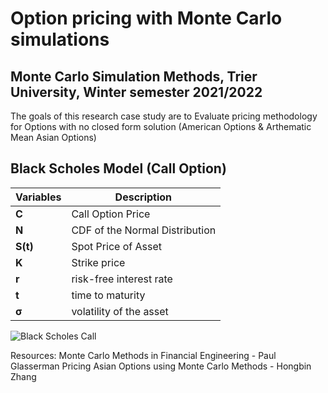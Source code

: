 # Option pricing with Monte Carlo simulations
## Monte Carlo Simulation Methods, Trier University, Winter semester 2021/2022

The goals of this research case study are to Evaluate pricing methodology for Options with no closed form solution (American Options & Arthematic Mean Asian Options)

## Black Scholes Model (Call Option)

| Variables | Description |
| --------- | ----------- |
| **C**     |  Call Option Price |
| **N**     | CDF of the Normal Distribution |
| **S(t)**    | Spot Price of Asset |
| **K**     | Strike price |
| **r**     | risk-free interest rate |
| **t**     | time to maturity |
| **σ**     | volatility of the asset | 

![Black Scholes Call](https://user-images.githubusercontent.com/62930497/151790833-0f3a08e5-5053-4544-b41c-091ce2504cd2.PNG)









Resources:
Monte Carlo Methods in Financial Engineering - Paul Glasserman
Pricing Asian Options using Monte Carlo Methods - Hongbin Zhang

